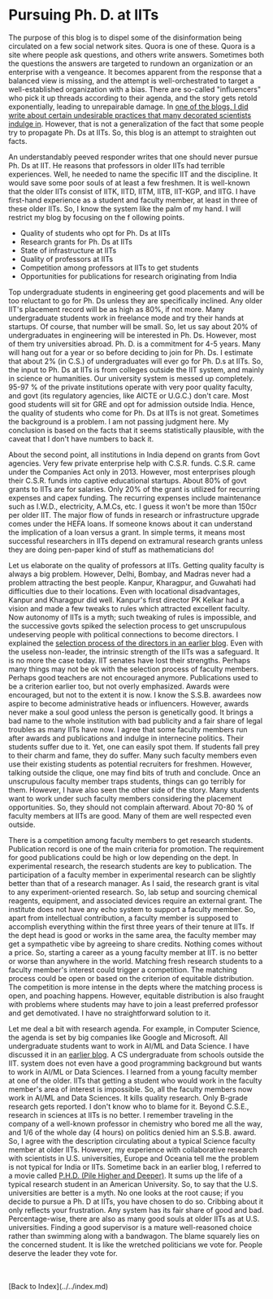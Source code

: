 # Pursuing Ph. D. at IITs

The purpose of this blog is to dispel some of the disinformation being circulated on a few social network sites. Quora is one of these.
Quora is a site where people ask questions, and others write answers. Sometimes both the questions the answers are targeted to rundown an organization
or an enterprise with a vengeance. It becomes apparent from the response that a balanced view is missing, and the attempt is well-orchestrated 
to target a well-established organization with a bias. There are so-called "influencers" who pick it up threads according to their agenda, and the story 
gets retold exponentially, leading to unrepairable damage. In [one of the blogs, I did write about certain undesirable practices that
many decorated scientists indulge in](../PhDstudents.md). However, that is not a generalization of the fact that some people try to propagate 
Ph. Ds at IITs. So, this blog is an attempt to straighten out facts. 

An understandably peeved responder writes that one should never pursue Ph. Ds at IIT. He reasons that professors in older IITs had terrible 
experiences. Well, he needed to name the specific IIT and the discipline. It would save some poor souls of at least a few freshmen. It
is well-known that the older IITs consist of IITK, IITD, IITM, IITB, IIT-KGP, and IITG. I have first-hand experience as a student and faculty 
member, at least in three of these older IITs. So, I know the system like the palm of my hand. I will restrict my blog by focusing on the f
ollowing points.

- Quality of students who opt for Ph. Ds at IITs
- Research grants for Ph. Ds at IITs 
- State of infrastructure at IITs
- Quality of professors at IITs
- Competition among professors at IITs to get students
- Opportunities for publications for research originating from India

Top undergraduate students in engineering get good placements and will be too reluctant to go for Ph. Ds unless they are specifically inclined. 
Any older IIT's placement record will be as high as 80%, if not more. Many undergraduate students work in freelance mode and try their 
hands at startups. Of course, that number will be small. So, let us say about 20% of undergraduates in engineering will be interested in
Ph. Ds. However, most of them try universities abroad. Ph. D. is a commitment for 4-5 years. Many will hang out for a year or so before deciding to join 
for Ph. Ds. I estimate that about 2% (in C.S.) of undergraduates will ever go for Ph. D.s at IITs. So, 
the input to Ph. Ds at IITs is from colleges outside the IIT system, and mainly in science or humanities. Our university
system is messed up completely. 95-97 % of the private institutions operate with very poor quality faculty, and govt (its regulatory
agencies, like AICTE or U.G.C.) don't care. Most good students will sit for GRE and opt for admission outside India. Hence, the quality
of students who come for Ph. Ds at IITs is not great. Sometimes the background is a problem. I am not passing judgment here. My conclusion
is based on the facts that it seems statistically plausible, with the caveat that I don't have numbers to back it.

About the second point, all institutions in India depend on grants from Govt agencies. Very few private enterprise help with C.S.R. funds. C.S.R. came
under the Companies Act only in 2013. However, most enterprises plough their C.S.R. funds into captive educational startups.  About 80% of govt
grants to IITs are for salaries. Only 20% of the grant is utilized for recurring expenses and capex funding. The recurring expenses
include maintenance such as I.W.D., electricity, A.M.Cs, etc. I guess it won't be more than 150cr per older IIT. The major flow of funds in research
or infrastructure upgrade comes under the HEFA loans. If someone knows about it can understand the implication of a loan versus a grant. In simple 
terms, it means most successful researchers in IITs depend on extramural research grants unless they are doing pen-paper kind of stuff
as mathematicians do!

Let us elaborate on the quality of professors at IITs. Getting quality faculty is always a big problem. However, Delhi, Bombay, and Madras never
had a problem attracting the best people. Kanpur, Kharagpur, and Guwahati had difficulties due to their locations. Even with locational
disadvantages, Kanpur and Kharagpur did well. Kanpur's first director PK Kelkar had a vision and made a few tweaks to rules which attracted
excellent faculty. Now autonomy of IITs is a myth; such tweaking of rules is impossible, and the successive govts spiked the selection process 
to get unscrupulous undeserving people with political connections 
to become directors. I explained the [selection process of the directors in an earlier blog](../universityChiefExecutive.md). Even with the useless 
non-leader, the intrinsic strength of the IITs was a safeguard. It is no more the case today. IIT senates have lost their strengths. 
Perhaps many things may not be ok with the selection process of faculty members. Perhaps good teachers are not encouraged anymore. 
Publications used to be a criterion earlier too, but not overly emphasized. Awards were encouraged, but not to the extent it is now. I know the 
S.S.B. awardees now aspire to become administrative heads or influencers. However, awards never make a soul good unless the person is genetically 
good. It brings a bad name to the whole institution with bad publicity and a fair share of legal troubles as many IITs have now. 
I agree that some faculty members run after awards and publications and indulge in internecine politics. Their students suffer due to it. Yet, one 
can easily spot them. If students fall prey to their charm and fame,
they do suffer. Many such faculty members even use their existing students as potential recruiters for freshmen. However, talking outside the clique, one 
may find bits of truth and conclude. Once an unscrupulous faculty member traps students, things can go terribly for them. However, I have also seen the 
other side of the story. Many students want to work under such faculty members considering the placement opportunities. So, they should not complain 
afterward. About 70-80 % of faculty members at IITs are good. Many of them are well respected even outside. 

There is a competition among faculty members to get research students. Publication record is one of the main criteria for promotion.
The requirement for good publications could be high or low depending on the dept. In experimental research, the research students are key to publication.
The participation of a faculty member in experimental research can be slightly better than that of a research manager. As I said, the
research grant is vital to any experiment-oriented research. So, lab setup and sourcing chemical reagents, equipment, and associated devices require
an external grant. The institute does not have any echo system to support a faculty member. So, apart from intellectual contribution, a
faculty member is supposed to accomplish everything within the first three years of their tenure at IITs. If the dept head is good or works in the 
same area, the faculty member may get a sympathetic vibe by agreeing to share credits. Nothing comes without a price. So, starting a career as 
a young faculty member at IIT. is no better or worse than anywhere in the world. Matching fresh research students to a faculty member's interest could 
trigger a competition. The matching process could be open or based on the criterion of equitable distribution. The competition is more intense in the
depts where the matching process is open, and poaching happens. However, equitable distribution is also fraught with
problems where students may have to join a least preferred professor and get demotivated. I have no straightforward solution to it. 

Let me deal a bit with research agenda. For example, in Computer Science, the agenda is set by big companies like Google and Microsoft. 
All undergraduate students want to work in AI/ML and Data Science. I have discussed it in an [earlier blog](../AI-ML-DataScience.md). 
A CS undergraduate from schools outside the IIT. system does not even have a good programming background but wants to work in AI/ML or Data 
Sciences. I learned from a young faculty member at one of the older.
IITs that getting a student who would work in the faculty member's area of interest is impossible. So, all the faculty members now work in AI/ML and
Data Sciences. It kills quality research. Only B-grade research gets reported. I don't know who to blame for it. Beyond C.S.E., research in
sciences at IITs is no better. I remember traveling in the company of a well-known professor in chemistry who
bored me all the way, and 1/6 of the whole day (4 hours) on politics denied him an S.S.B. award. So, I agree with the description circulating about a 
typical Science faculty member at older IITs. However, my experience with collaborative research with scientists in U.S. universities, 
Europe and Oceania tell me the problem is not typical for India or IITs. Sometime back in an earlier blog, I referred to a movie called 
[P.H.D. (Pile Higher and Deeper)](https://www.youtube.com/watch?v=uMFKu8ies0c). It sums up the life of a typical research student in an 
American University. So, to say that the U.S. universities are
better is a myth. No one looks at the root cause; if you decide to pursue a Ph. D at IITs, you have chosen to do so. Cribbing about it only
reflects your frustration. Any system has its fair share of good and bad. Percentage-wise, there are also as many good souls at older IITs as at U.S.
universities. Finding a good supervisor is a mature well-reasoned choice rather than swimming along with a bandwagon. The blame squarely lies on the
concerned student. It is like the wretched politicians we vote for. People deserve the leader they vote for.

<br>
<br>
[Back to Index](../../index.md)

